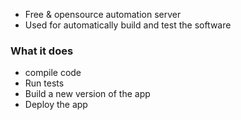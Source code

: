 - Free & opensource automation server
- Used for automatically build and test the software
### What it does
- compile code
- Run tests
- Build a new version of the app
- Deploy the app
### 